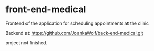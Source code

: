 # front-end-medical
Frontend of the application for scheduling appointments at the clinic

Backend at: https://github.com/JoankaWolf/back-end-medical.git

project not finished.
